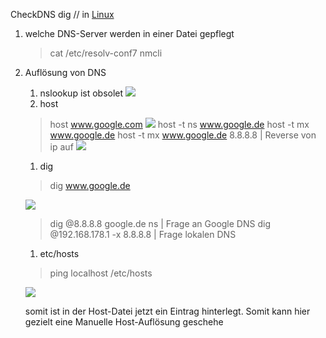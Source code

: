 CheckDNS dig // in [Linux]()

1. welche DNS-Server werden in einer Datei gepflegt
   > cat /etc/resolv-conf7
   > nmcli

2. Auflösung von DNS 
   1. nslookup ist obsolet
   ![](imgs/2020-06-27-09-48-55.png)
   1. host
   
   > host www.google.com
   ![](imgs/2020-06-27-09-49-34.png)
   > host -t ns www.google.de 
   > host -t mx www.google.de 
   > host -t mx www.google.de  8.8.8.8 | Reverse von ip auf 
   ![](imgs/2020-06-27-09-51-43.png)

   1. dig
   >dig www.google.de

   ![](imgs/2020-06-27-09-53-12.png)

   > dig @8.8.8.8 google.de ns | Frage an Google DNS
   > dig @192.168.178.1 -x 8.8.8.8 | Frage lokalen DNS

   1. etc/hosts
   > ping localhost
   > /etc/hosts

   ![](imgs/2020-06-27-09-57-49.png)

   somit ist in der Host-Datei jetzt ein Eintrag hinterlegt. Somit kann hier gezielt eine Manuelle Host-Auflösung geschehe